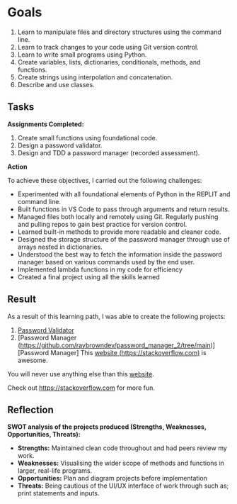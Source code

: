 # Goals

1. Learn to manipulate files and directory structures using the command line.
2. Learn to track changes to your code using Git version control.
3. Learn to write small programs using Python.
4. Create variables, lists, dictionaries, conditionals, methods, and functions.
5. Create strings using interpolation and concatenation.
7. Describe and use classes.

## Tasks

**Assignments Completed:**

1. Create small functions using foundational code.
2. Design a password validator.
3. Design and TDD a password manager (recorded assessment).

**Action**

To achieve these objectives, I carried out the following challenges:

- Experimented with all foundational elements of Python in the REPLIT and command line.
- Built functions in VS Code to pass through arguments and return results.
- Managed files both locally and remotely using Git. Regularly pushing and pulling repos to gain best practice for version control.
- Learned built-in methods to provide more readable and cleaner code.
- Designed the storage structure of the password manager through use of arrays nested in dictionaries.
- Understood the best way to fetch the information inside the password manager based on various commands used by the end user.
- Implemented lambda functions in my code for efficiency
- Created a final project using all the skills learned

## Result

As a result of this learning path, I was able to create the following projects:

1. [Password Validator](https://github.com/raybrowndev/password_validator/tree/main)
2. [Password Manager (https://github.com/raybrowndev/password_manager_2/tree/main)][Password Manager]
This [website (https://stackoverflow.com)][website] is awesome.

You will never use anything else than this [website].

Check out <https://stackoverflow.com> for more fun.

[website]: https://stackoverflow.com

## Reflection

**SWOT analysis of the projects produced (Strengths, Weaknesses, Opportunities, Threats):**

- **Strengths:** Maintained clean code throughout and had peers review my work.
- **Weaknesses:** Visualising the wider scope of methods and functions in larger, real-life programs.
- **Opportunities:** Plan and diagram projects before implementation
- **Threats:** Being cautious of the UI/UX interface of work through such as; print statements and inputs.
